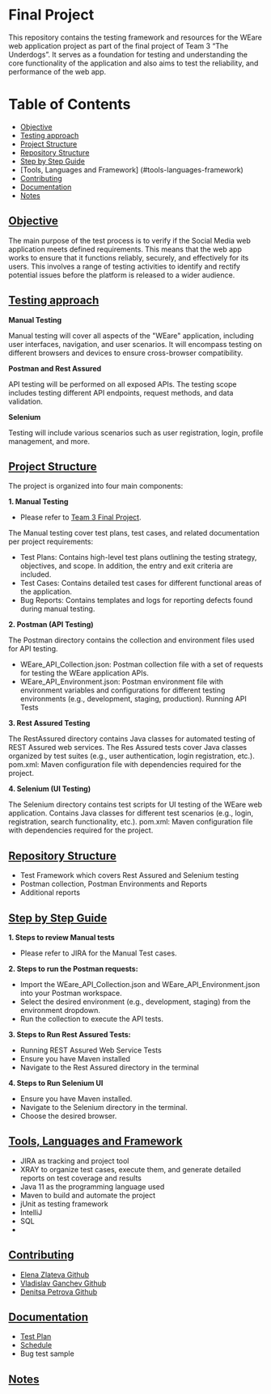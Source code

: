 # Final Project 

This repository contains the testing framework and resources for the WEare web application project as part of the final project of Team 3 “The Underdogs”. It serves as a foundation for testing and understanding the core functionality of the application and also aims to test the reliability, and performance of the web app. 


# Table of Contents
- [Objective](#objective)
- [Testing approach](#testing)
- [Project Structure](#structure)
- [Repository Structure](#repository)
- [Step by Step Guide](#step-by-step-guide)
- [Tools, Languages and Framework] (#tools-languages-framework)
- [Contributing](#contributing)
- [Documentation](#documentation)
- [Notes](#notes)

## [Objective](#objective)

The main purpose of the test process is to verify if the Social Media web application meets defined requirements. This means that the web app works to ensure that it functions reliably, securely, and effectively for its users. This involves a range of testing activities to identify and rectify potential issues before the platform is released to a wider audience.

## [Testing approach](#testing)

**Manual Testing**

Manual testing will cover all aspects of the "WEare" application, including user interfaces, navigation, and user scenarios.
It will encompass testing on different browsers and devices to ensure cross-browser compatibility.

**Postman and Rest Assured**

API testing will be performed on all exposed APIs.
The testing scope includes testing different API endpoints, request methods, and data validation.

**Selenium**

Testing will include various scenarios such as user registration, login, profile management, and more.


## [Project Structure](#structure)

The project is organized into four main components:

**1. Manual Testing** 
   - Please refer to [Team 3 Final Project](https://final-project-team-3.atlassian.net/).

The Manual testing cover test plans, test cases, and related documentation per project requirements: 

- Test Plans: Contains high-level test plans outlining the testing strategy, objectives, and scope. In addition, the entry and exit criteria are included. 
- Test Cases: Contains detailed test cases for different functional areas of the application.
- Bug Reports: Contains templates and logs for reporting defects found during manual testing.

**2. Postman (API Testing)** 

The Postman directory contains the collection and environment files used for API testing.

- WEare_API_Collection.json: Postman collection file with a set of requests for testing the WEare application APIs.
- WEare_API_Environment.json: Postman environment file with environment variables and configurations for different testing environments (e.g., development, staging, production).
Running API Tests

**3. Rest Assured Testing** 

The RestAssured directory contains Java classes for automated testing of REST Assured web services.
The Res Assured tests cover Java classes organized by test suites (e.g., user authentication, login registration, etc.).
pom.xml: Maven configuration file with dependencies required for the project.

**4. Selenium (UI Testing)**

The Selenium directory contains test scripts for UI testing of the WEare web application.
Contains Java classes for different test scenarios (e.g., login, registration, search functionality, etc.).
pom.xml: Maven configuration file with dependencies required for the project.

## [Repository Structure](#repository)

- Test Framework which covers Rest Assured and Selenium testing
- Postman collection, Postman Environments and Reports
- Additional reports
  

## [Step by Step Guide](#step-by-step-guide)


**1. Steps to review Manual tests** 
- Please refer to JIRA for the Manual Test cases.

**2. Steps to run the Postman requests:** 

- Import the WEare_API_Collection.json and WEare_API_Environment.json into your Postman workspace.
- Select the desired environment (e.g., development, staging) from the environment dropdown.
- Run the collection to execute the API tests.

**3. Steps to Run Rest Assured Tests:** 

- Running REST Assured Web Service Tests
- Ensure you have Maven installed
- Navigate to the Rest Assured directory in the terminal


**4. Steps to Run Selenium UI**
- Ensure you have Maven installed.
- Navigate to the Selenium directory in the terminal.
- Choose the desired browser.

## [Tools, Languages and Framework](#tools-languages-framework)

- JIRA as tracking and project tool
- XRAY to organize test cases, execute them, and generate detailed reports on test coverage and results
- Java 11 as the programming language used
- Maven to build and automate the project
- jUnit as testing framework
- IntelliJ
- SQL
- 


## [Contributing](#contributing)
- [Elena Zlateva Github](https://github.com/ElenaZlatevaNikolova) 
- [Vladislav Ganchev Github](https://github.com/vladislavganchev)
- [Denitsa Petrova Github](https://github.com/DenitsaN)

## [Documentation](#documentation)

- [Test Plan](https://drive.google.com/file/d/1oaedFnsmgLDLy7daQjimDlIxz8AA_KEk/view?usp=sharing)
- [Schedule](https://docs.google.com/spreadsheets/d/1-omMXMc-DQ2R_o4HFXL12XjSKpMbJrMLg-gz9B9eyyE/edit?usp=sharing)
- Bug test sample

## [Notes](#notes)
